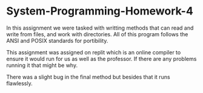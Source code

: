 # System-Programming-Homework-4

In this assignment we were tasked with writting methods that can read and write from files, and work with directories. All of this program follows the ANSI and POSIX standards for portibility.

This assignment was assigned on replit which is an online compiler to ensure it would run for us as well as the professor. If there are any problems running it that might be why. 

There was a slight bug in the final method but besides that it runs flawlessly.
